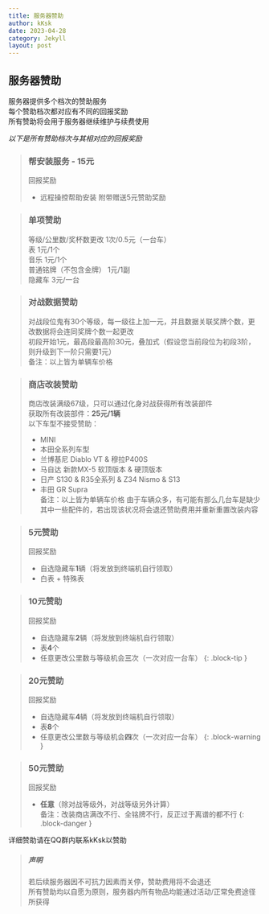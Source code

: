 ```yaml
---
title: 服务器赞助
author: kKsk
date: 2023-04-28
category: Jekyll
layout: post
---
```


## 服务器赞助

服务器提供多个档次的赞助服务  
每个赞助档次都对应有不同的回报奖励  
所有赞助将会用于服务器继续维护与续费使用

*以下是所有赞助档次与其相对应的回报奖励*

> ### 帮安装服务 - 15元
> 
> 回报奖励  
> - 远程操控帮助安装
> 附带赠送5元赞助奖励

> ### 单项赞助
> 
> 等级/公里数/奖杯数更改 1次/0.5元（一台车）  
> 表 1元/1个  
> 音乐 1元/1个  
> 普通铭牌（不包含金牌） 1元/1副  
> 隐藏车 3元/一台

> ### 对战数据赞助
> 
> 对战段位鬼有30个等级，每一级往上加一元，并且数据关联奖牌个数，更改数据将会连同奖牌个数一起更改    
> 初段开始1元，最高段最高阶30元，叠加式（假设您当前段位为初段3阶，则升级到下一阶只需要1元）  
> 备注：以上皆为单辆车价格  

> ### 商店改装赞助
> 
> 商店改装满级67级，只可以通过化身对战获得所有改装部件  
> 获取所有改装部件：**25元/1辆**  
> 以下车型不接受赞助：  
> - MINI  
> - 本田全系列车型  
> - 兰博基尼 Diablo VT & 穆拉P400S  
> - 马自达 新款MX-5 软顶版本 & 硬顶版本
> - 日产 S130 & R35全系列 & Z34 Nismo & S13
> - 丰田 GR Supra  
> 备注：以上皆为单辆车价格
> 由于车辆众多，有可能有那么几台车是缺少其中一些配件的，若出现该状况将会退还赞助费用并重新重置改装内容

> ### 5元赞助
> 
> 回报奖励  
> - 自选隐藏车**1**辆（将发放到终端机自行领取）
> - 白表 + 特殊表

> ### 10元赞助
> 
> 回报奖励  
> - 自选隐藏车**2**辆（将发放到终端机自行领取）
> - 表**4**个
> - 任意更改公里数与等级机会**三**次（一次对应一台车）
{: .block-tip }

> ### 20元赞助
> 
> 回报奖励  
> - 自选隐藏车**4**辆（将发放到终端机自行领取）
> - 表**8**个
> - 任意更改公里数与等级机会**四**次（一次对应一台车）
{: .block-warning }

> ### 50元赞助
> 
> 回报奖励  
> - **任意**（除对战等级外，对战等级另外计算）  
> 备注：改装商店满改不行、全铭牌不行，反正过于离谱的都不行
{: .block-danger }

详细赞助请在QQ群内联系kKsk以赞助

> ##### 声明
> 
> 若后续服务器因不可抗力因素而关停，赞助费用将不会退还  
> 所有赞助均以自愿为原则，服务器内所有物品均能通过活动/正常免费途径所获得
